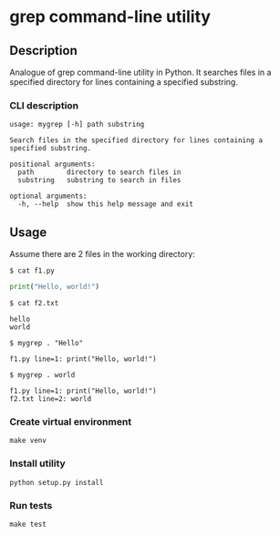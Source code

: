 # grep command-line utility

## Description

Analogue of grep command-line utility in Python. It searches files in a 
specified directory for lines containing a specified substring.


### CLI description
```
usage: mygrep [-h] path substring

Search files in the specified directory for lines containing a specified substring.

positional arguments:
  path        directory to search files in
  substring   substring to search in files

optional arguments:
  -h, --help  show this help message and exit

```

## Usage

Assume there are 2 files in the working directory:

`$ cat f1.py`

```python
print("Hello, world!")
```

`$ cat f2.txt`

```
hello
world
```

`$ mygrep . "Hello"`

```
f1.py line=1: print("Hello, world!")
```

`$ mygrep . world`

```
f1.py line=1: print("Hello, world!")
f2.txt line=2: world
```

### Create virtual environment
```
make venv
```
### Install utility
```
python setup.py install
```
### Run tests
```
make test
```
